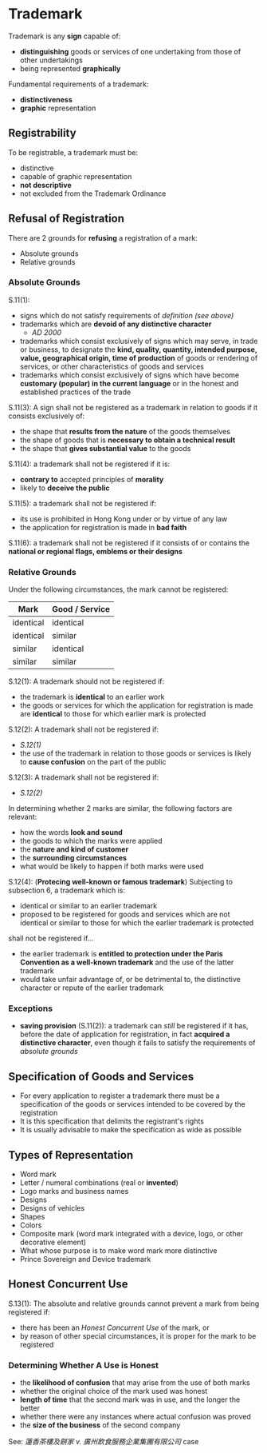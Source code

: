# Trademark

Trademark is any **sign** capable of:

- **distinguishing** goods or services of one undertaking from those of other undertakings
- being represented **graphically**

Fundamental requirements of a trademark:

- **distinctiveness**
- **graphic** representation

## Registrability

To be registrable, a trademark must be:

- distinctive
- capable of graphic representation
- **not descriptive**
- not excluded from the Trademark Ordinance

## Refusal of Registration

There are 2 grounds for **refusing** a registration of a mark:

- Absolute grounds
- Relative grounds

### Absolute Grounds

S.11(1):

- signs which do not satisfy requirements of _definition (see above)_
- trademarks which are **devoid of any distinctive character**
  - _AD 2000_
- trademarks which consist exclusively of signs which may serve, in trade or business, to designate the **kind, quality, quantity, intended purpose, value, geographical origin, time of production** of goods or rendering of services, or other characteristics of goods and services
- trademarks which consist exclusively of signs which have become **customary (popular) in the current language** or in the honest and established practices of the trade

S.11(3): A sign shall not be registered as a trademark in relation to goods if it consists exclusively of:

- the shape that **results from the nature** of the goods themselves
- the shape of goods that is **necessary to obtain a technical result**
- the shape that **gives substantial value** to the goods

S.11(4): a trademark shall not be registered if it is:

- **contrary to** accepted principles of **morality**
- likely to **deceive the public**

S.11(5): a trademark shall not be registered if:

- its use is prohibited in Hong Kong under or by virtue of any law
- the application for registration is made in **bad faith**

S.11(6): a trademark shall not be registered if it consists of or contains the **national or regional flags, emblems or their designs**

### Relative Grounds

Under the following circumstances, the mark cannot be registered:

| Mark      | Good / Service |
| --------- | -------------- |
| identical | identical      |
| identical | similar        |
| similar   | identical      |
| similar   | similar        |

S.12(1): A trademark should not be registered if:

- the trademark is **identical** to an earlier work
- the goods or services for which the application for registration is made are **identical** to those for which earlier mark is protected

S.12(2): A trademark shall not be registered if:

- _S.12(1)_
- the use of the trademark in relation to those goods or services is likely to **cause confusion** on the part of the public

S.12(3): A trademark shall not be registered if:

- _S.12(2)_

In determining whether 2 marks are similar, the following factors are relevant:

- how the words **look and sound**
- the goods to which the marks were applied
- the **nature and kind of customer**
- the **surrounding circumstances**
- what would be likely to happen if both marks were used

S.12(4): (**Protecing well-known or famous trademark**) Subjecting to subsection 6, a trademark which is:

-	identical or similar to an earlier trademark
-	proposed to be registered for goods and services which are not identical or similar to 	those for which the earlier trademark is protected

shall not be registered if...

- the earlier trademark is **entitled to protection under the Paris Convention as a well-known trademark** and the use of the latter trademark
- would take unfair advantage of, or be detrimental to, the distinctive character or repute of the earlier trademark

### Exceptions

- **saving provision** (S.11(2)): a trademark can _still_ be registered if it has, before the date of application for registration, in fact **acquired a distinctive character**, even though it fails to satisfy the requirements of _absolute grounds_

## Specification of Goods and Services

- For every application to register a trademark there must be a specification of the goods or services intended to be covered by the registration
- It is this specification that delimits the registrant's rights
- It is usually advisable to make the specification as wide as possible

## Types of Representation

- Word mark
- Letter / numeral combinations (real or **invented**)
- Logo marks and business names
- Designs
- Designs of vehicles
- Shapes
- Colors
- Composite mark (word mark integrated with a device, logo, or other decorative element)
- What whose purpose is to make word mark more distinctive
- Prince Sovereign and Device trademark

## Honest Concurrent Use

S.13(1): The absolute and relative grounds cannot prevent a mark from being registered if:

- there has been an _Honest Concurrent Use_ of the mark, or
- by reason of other special circumstances, it is proper for the mark to be registered

### Determining Whether A Use is Honest

- the **likelihood of confusion** that may arise from the use of both marks
- whether the original choice of the mark used was honest
- **length of time** that the second mark was in use, and the longer the better
- whether there were any instances where actual confusion was proved
- the **size of the business** of the second company

See: _蓮香茶樓及餅家 v. 廣州飲食服務企業集團有限公司_ case
